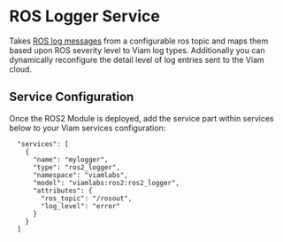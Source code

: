 # ROS Logger Service

Takes [ROS log messages](http://docs.ros.org/en/api/rosgraph_msgs/html/msg/Log.html) from a configurable ros topic and maps them based upon ROS severity level to Viam log types. Additionally you can dynamically reconfigure the detail level of log entries sent to the Viam cloud.


## Service Configuration
Once the ROS2 Module is deployed, add the service part within services below to your Viam services configuration:

```
  "services": [
    {
      "name": "mylogger",
      "type": "ros2_logger",
      "namespace": "viamlabs",
      "model": "viamlabs:ros2:ros2_logger",
      "attributes": {
        "ros_topic": "/rosout",
        "log_level": "error"
      }
    }
  ]
```